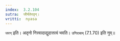```yaml
---
index:  3.2.104
sutra:  जीर्यतेरतृन्।
vritti:  nyasa
---
```


`जरन्` इति। अतृनो नित्त्वादाद्युदात्तत्वं भवति। `उगिदचाम्` (7.1.70) इति नुम्॥
